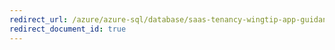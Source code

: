 ```yaml
---
redirect_url: /azure/azure-sql/database/saas-tenancy-wingtip-app-guidance-tips
redirect_document_id: true
---
```

